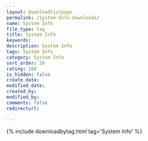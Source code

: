 ```yaml
---
layout: downloadlistpage
permalink: /System-Info-downloads/
name: System Info
file_type: tag
title: System Info
keywords:
description: System Info
tags: System Info
category: System Info
sort_order: 30
rating: 100
is_hidden: false
create_date:
modified_date:
created_by:
modified_by:
comments: false
redirecturl:

---
```

 {% include downloadbytag.html tag='System Info' %}
